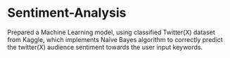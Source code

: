 # Sentiment-Analysis
Prepared a Machine Learning model, using classified Twitter(X) dataset from Kaggle, which implements Naive Bayes algorithm to correctly predict the twitter(X) audience sentiment towards the user input keywords.
